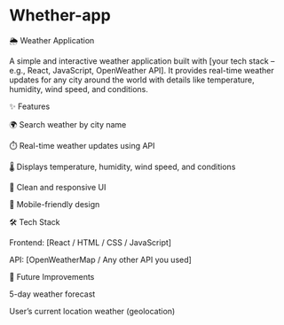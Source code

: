 # Whether-app

🌦️ Weather Application

A simple and interactive weather application built with [your tech stack – e.g., React, JavaScript, OpenWeather API].
It provides real-time weather updates for any city around the world with details like temperature, humidity, wind speed, and conditions.

✨ Features

🌍 Search weather by city name

⏱️ Real-time weather updates using API

🌡️ Displays temperature, humidity, wind speed, and conditions

🎨 Clean and responsive UI

📱 Mobile-friendly design

🛠️ Tech Stack

Frontend: [React / HTML / CSS / JavaScript]

API: [OpenWeatherMap / Any other API you used]

🚀 Future Improvements

5-day weather forecast

User’s current location weather (geolocation)
